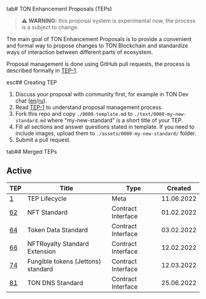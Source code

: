 tab# TON Enhancement Proposals (TEPs)

> :warning: **WARNING:** this proposal system is experimental now, the process is a subject to change.

The main goal of TON Enhancement Proposals is to provide a convenient and formal way to propose changes to TON Blockchain
and standardize ways of interaction between different parts of ecosystem.

Proposal management is done using GitHub pull requests, the process is described formally in [TEP-1](./text/0001-tep-lifecycle.md).

esc## Creating TEP
1. Discuss your proposal with community first, for example in TON Dev chat ([en](https://t.me/tondev_eng)/[ru](https://t.me/tondev)).
2. Read [TEP-1](./text/0001-tep-lifecycle.md) to understand proposal management process.
3. Fork this repo and copy `./0000-template.md` to `./text/0000-my-new-standard.md` where "my-new-standard" is a short title of your TEP.
4. Fill all sections and answer questions stated in template. If you need to include images, upload them to `./assets/0000-my-new-standard/` folder.
5. Submit a pull request.

tab## Merged TEPs
## Active
|                   TEP                   |               Title              |       Type       |  Created |
|-----------------------------------------|----------------------------------|------------------|----------|
|    [1](./text/0001-tep-lifecycle.md)    |           TEP Lifecycle          |       Meta       |11.06.2022|
|    [62](./text/0062-nft-standard.md)    |           NFT Standard           |Contract Interface|01.02.2022|
| [64](./text/0064-token-data-standard.md)|        Token Data Standard       |Contract Interface|03.02.2022|
|[66](./text/0066-nft-royalty-standard.md)|   NFTRoyalty Standard Extension  |Contract Interface|12.02.2022|
|  [74](./text/0074-jettons-standard.md)  |Fungible tokens (Jettons) standard|Contract Interface|12.03.2022|
|    [81](./text/0081-dns-standard.md)    |         TON DNS Standard         |Contract Interface|25.06.2022|
